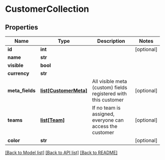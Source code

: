 # CustomerCollection

## Properties
Name | Type | Description | Notes
------------ | ------------- | ------------- | -------------
**id** | **int** |  | [optional] 
**name** | **str** |  | 
**visible** | **bool** |  | 
**currency** | **str** |  | 
**meta_fields** | [**list[CustomerMeta]**](CustomerMeta.md) | All visible meta (custom) fields registered with this customer | [optional] 
**teams** | [**list[Team]**](Team.md) | If no team is assigned, everyone can access the customer | [optional] 
**color** | **str** |  | [optional] 

[[Back to Model list]](../README.md#documentation-for-models) [[Back to API list]](../README.md#documentation-for-api-endpoints) [[Back to README]](../README.md)


